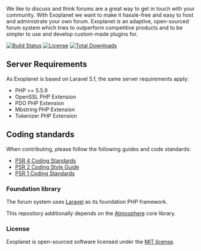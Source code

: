 We like to discuss and think forums are a great way to get in touch with your community. With Exoplanet we want to make it hassle-free and easy to host and administrate your own forum. Exoplanet is an adaptive, open-sourced forum system which tries to outperform competitive products and to be simpler to use and develop custom-made plugins for.

[![Build Status](https://img.shields.io/travis/exoplanetforum/board.svg?style=flat)](https://packagist.org/packages/exoplanet/board)
[![License](https://img.shields.io/packagist/l/exoplanet/board.svg?style=flat)](https://packagist.org/packages/exoplanet/board)
[![Total Downloads](https://img.shields.io/packagist/dt/exoplanet/board.svg?style=flat)](https://packagist.org/packages/exoplanet/board)

## Server Requirements
As Exoplanet is based on Laravel 5.1, the same server requirements apply:

- PHP >= 5.5.9
- OpenSSL PHP Extension
- PDO PHP Extension
- Mbstring PHP Extension
- Tokenizer PHP Extension

## Coding standards

When contributing, please follow the following guides and code standards:

* [PSR 4 Coding Standards](https://github.com/php-fig/fig-standards/blob/master/accepted/PSR-4-autoloader.md)
* [PSR 2 Coding Style Guide](https://github.com/php-fig/fig-standards/blob/master/accepted/PSR-2-coding-style-guide.md)
* [PSR 1 Coding Standards](https://github.com/php-fig/fig-standards/blob/master/accepted/PSR-1-basic-coding-standard.md)

### Foundation library

The forum system uses [Laravel](http://laravel.com) as its foundation PHP framework.

This repository additionally depends on the [Atmosphere](https://github.com/exoplanetforum/atmosphere) core library.

### License

Exoplanet is open-sourced software licensed under the [MIT license](http://opensource.org/licenses/MIT).
